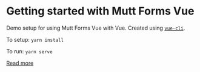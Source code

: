 # Getting started with Mutt Forms Vue

Demo setup for using Mutt Forms Vue with Vue. Created using [`vue-cli`](https://github.com/vuejs/vue-cli).

To setup:
`yarn install`

To run:
`yarn serve`


[Read more](https://nicksnell.com/log/2018/01/getting-started-with-mutt-forms-vue/)
